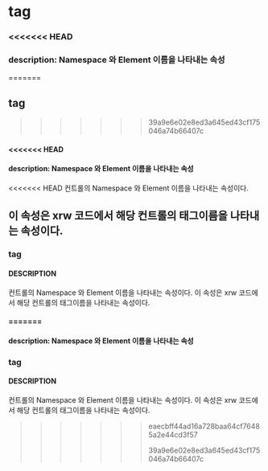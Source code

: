 # tag

### &lt;&lt;&lt;&lt;&lt;&lt;&lt; HEAD

### description: Namespace 와 Element 이름을 나타내는 속성

=======

## tag

> > > > > > > 39a9e6e02e8ed3a645ed43cf175046a74b66407c

#### &lt;&lt;&lt;&lt;&lt;&lt;&lt; HEAD

#### description: Namespace 와 Element 이름을 나타내는 속성

&lt;&lt;&lt;&lt;&lt;&lt;&lt; HEAD 컨트롤의 Namespace 와 Element 이름을 나타내는 속성이다.

## 이 속성은 xrw 코드에서 해당 컨트롤의 태그이름을 나타내는 속성이다.

### tag

#### DESCRIPTION

컨트롤의 Namespace 와 Element 이름을 나타내는 속성이다. 이 속성은 xrw 코드에서 해당 컨트롤의 태그이름을 나타내는 속성이다.

#### =======

#### description: Namespace 와 Element 이름을 나타내는 속성

### tag

#### DESCRIPTION

컨트롤의 Namespace 와 Element 이름을 나타내는 속성이다. 이 속성은 xrw 코드에서 해당 컨트롤의 태그이름을 나타내는 속성이다.

> > > > > > > eaecbff44ad16a728baa64cf76485a2e44cd3f57
> > > > > > >
> > > > > > > 39a9e6e02e8ed3a645ed43cf175046a74b66407c

